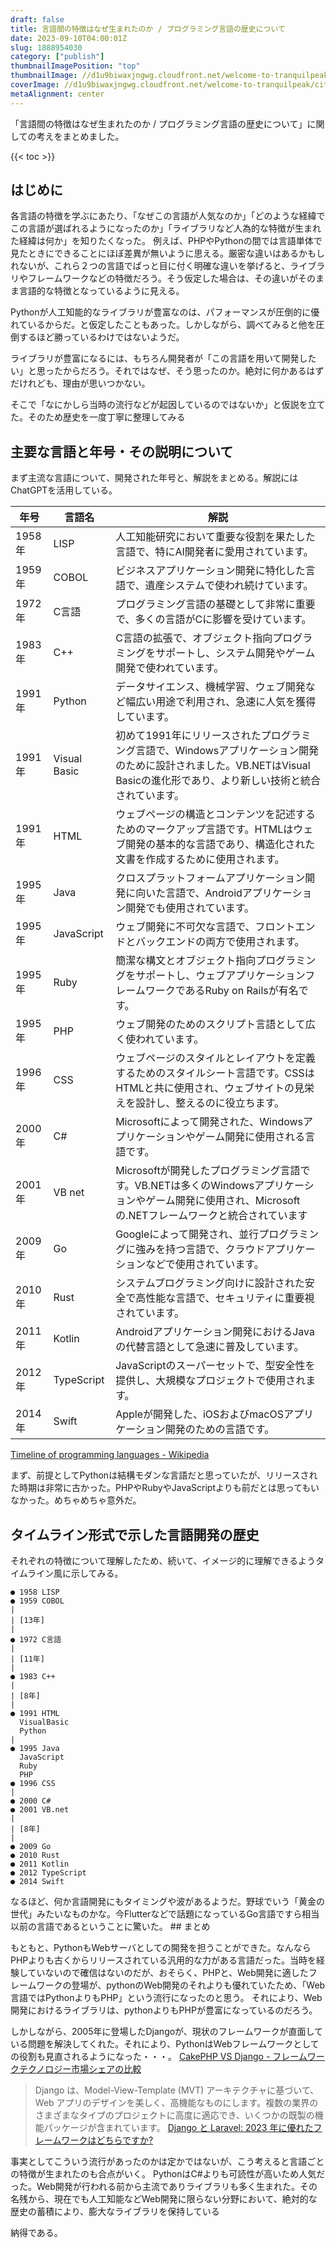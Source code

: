 ```yaml
---
draft: false
title: 言語間の特徴はなぜ生まれたのか / プログラミング言語の歴史について
date: 2023-09-10T04:00:01Z
slug: 1888954030
category: ["publish"]
thumbnailImagePosition: "top"
thumbnailImage: //d1u9biwaxjngwg.cloudfront.net/welcome-to-tranquilpeak/city-750.jpg
coverImage: //d1u9biwaxjngwg.cloudfront.net/welcome-to-tranquilpeak/city.jpg
metaAlignment: center
---
```

「言語間の特徴はなぜ生まれたのか / プログラミング言語の歴史について」に関しての考えをまとめました。
<!--more-->

{{< toc >}}

## はじめに

各言語の特徴を学ぶにあたり、「なぜこの言語が人気なのか」「どのような経緯でこの言語が選ばれるようになったのか」「ライブラリなど人為的な特徴が生まれた経緯は何か」を知りたくなった。
例えば、PHPやPythonの間では言語単体で見たときにできることにほぼ差異が無いように思える。厳密な違いはあるかもしれないが、これら２つの言語でぱっと目に付く明確な違いを挙げると、ライブラリやフレームワークなどの特徴だろう。そう仮定した場合は、その違いがそのまま言語的な特徴となっているように見える。

Pythonが人工知能的なライブラリが豊富なのは、パフォーマンスが圧倒的に優れているからだ。と仮定したこともあった。しかしながら、調べてみると他を圧倒するほど勝っているわけではないようだ。

ライブラリが豊富になるには、もちろん開発者が「この言語を用いて開発したい」と思ったからだろう。それではなぜ、そう思ったのか。絶対に何かあるはずだけれども、理由が思いつかない。

そこで「なにかしら当時の流行などが起因しているのではないか」と仮説を立てた。そのため歴史を一度丁寧に整理してみる

## 主要な言語と年号・その説明について

まず主流な言語について、開発された年号と、解説をまとめる。解説にはChatGPTを活用している。

| 年号     | 言語名        | 解説                                                      |
|----------|---------------|-----------------------------------------------------------|
| 1958年   | LISP          | 人工知能研究において重要な役割を果たした言語で、特にAI開発者に愛用されています。    |
| 1959年   | COBOL         | ビジネスアプリケーション開発に特化した言語で、遺産システムで使われ続けています。    |
| 1972年   | C言語         | プログラミング言語の基礎として非常に重要で、多くの言語がCに影響を受けています。    |
| 1983年   | C++           | C言語の拡張で、オブジェクト指向プログラミングをサポートし、システム開発やゲーム開発で使われています。 |
| 1991年   | Python        | データサイエンス、機械学習、ウェブ開発など幅広い用途で利用され、急速に人気を獲得しています。     |
| 1991年   | Visual Basic  | 初めて1991年にリリースされたプログラミング言語で、Windowsアプリケーション開発のために設計されました。VB.NETはVisual Basicの進化形であり、より新しい技術と統合されています。 |
| 1991年   | HTML          |  ウェブページの構造とコンテンツを記述するためのマークアップ言語です。HTMLはウェブ開発の基本的な言語であり、構造化された文書を作成するために使用されます。  |
| 1995年   | Java          | クロスプラットフォームアプリケーション開発に向いた言語で、Androidアプリケーション開発でも使用されています。  |
| 1995年   | JavaScript    | ウェブ開発に不可欠な言語で、フロントエンドとバックエンドの両方で使用されます。        |
| 1995年   | Ruby          | 簡潔な構文とオブジェクト指向プログラミングをサポートし、ウェブアプリケーションフレームワークであるRuby on Railsが有名です。 |
| 1995年   | PHP           | ウェブ開発のためのスクリプト言語として広く使われています。                               |
| 1996年   | CSS           |ウェブページのスタイルとレイアウトを定義するためのスタイルシート言語です。CSSはHTMLと共に使用され、ウェブサイトの見栄えを設計し、整えるのに役立ちます。 |
| 2000年   | C#            | Microsoftによって開発された、Windowsアプリケーションやゲーム開発に使用される言語です。 |
| 2001年   | VB net         | Microsoftが開発したプログラミング言語です。VB.NETは多くのWindowsアプリケーションやゲーム開発に使用され、Microsoftの.NETフレームワークと統合されています  |
| 2009年   | Go            | Googleによって開発され、並行プログラミングに強みを持つ言語で、クラウドアプリケーションなどで使用されています。 |
| 2010年   | Rust          | システムプログラミング向けに設計された安全で高性能な言語で、セキュリティに重要視されています。 |
| 2011年   | Kotlin        | Androidアプリケーション開発におけるJavaの代替言語として急速に普及しています。 |
| 2012年   | TypeScript    | JavaScriptのスーパーセットで、型安全性を提供し、大規模なプロジェクトで使用されます。 |
| 2014年   | Swift         | Appleが開発した、iOSおよびmacOSアプリケーション開発のための言語です。 |

[Timeline of programming languages - Wikipedia](https://en.wikipedia.org/wiki/Timeline_of_programming_languages)‌

まず、前提としてPythonは結構モダンな言語だと思っていたが、リリースされた時期は非常に古かった。PHPやRubyやJavaScriptよりも前だとは思ってもいなかった。めちゃめちゃ意外だ。

## タイムライン形式で示した言語開発の歴史

それぞれの特徴について理解したため、続いて、イメージ的に理解できるようタイムライン風に示してみる。

```
● 1958 LISP
● 1959 COBOL
|
| [13年]
|
● 1972 C言語
|
| [11年]
|
● 1983 C++
|
| [8年]
|
● 1991 HTML
  VisualBasic
  Python
|
● 1995 Java
  JavaScript
  Ruby
  PHP
● 1996 CSS
|
● 2000 C#
● 2001 VB.net
|
| [8年]
|
● 2009 Go
● 2010 Rust
● 2011 Kotlin
● 2012 TypeScript
● 2014 Swift
```

なるほど、何か言語開発にもタイミングや波があるようだ。野球でいう「黄金の世代」みたいなものかな。今Flutterなどで話題になっているGo言語ですら相当以前の言語であるということに驚いた。
‌
‌## まとめ

もともと、PythonもWebサーバとしての開発を担うことができた。なんならPHPよりも古くからリリースされている汎用的な力がある言語だった。当時を経験していないので確信はないのだが、おそらく、PHPと、Web開発に適したフレームワークの登場が、pythonのWeb開発のそれよりも優れていたため、「Web言語ではPythonよりもPHP」という流行になったのと思う。
それにより、Web開発におけるライブラリは、pythonよりもPHPが豊富になっているのだろう。

しかしながら、2005年に登場したDjangoが、現状のフレームワークが直面している問題を解決してくれた。それにより、PythonはWebフレームワークとしての役割も見直されるようになった・・・。
[CakePHP VS Django - フレームワークテクノロジー市場シェアの比較](https://www.similartech.com/compare/cakephp-vs-django)

> Django は、Model-View-Template (MVT) アーキテクチャに基づいて、Web アプリのデザインを美しく、高機能なものにします。複数の業界のさまざまなタイプのプロジェクトに高度に適応でき、いくつかの既製の機能パッケージが含まれています。
[Django と Laravel: 2023 年に優れたフレームワークはどちらですか?](https://kinsta.com/blog/django-vs-laravel/)

事実としてこういう流行があったのかは定かではないが、こう考えると言語ごとの特徴が生まれたのも合点がいく。
PythonはC#よりも可読性が高いため人気だった。Web開発が行われる前から主流でありライブラリも多く生まれた。その名残から、現在でも人工知能などWeb開発に限らない分野において、絶対的な歴史の蓄積により、膨大なライブラリを保持している

納得である。
